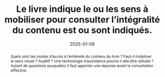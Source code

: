 ---
title: Le livre indique le ou les sens à mobiliser pour consulter l’intégralité du contenu est ou sont indiqués.
abstract: Quels sont les modes d’accès à l’entièreté du contenu du livre&nbsp;? Faut-il mobiliser le sens visuel&nbsp;? Auditif&nbsp;? Une technologie d’assistance pourra-t-elle être utilisée&nbsp;? Autant de questions auxquelles il faut apporter une réponse avant la consultation effective.
categories: 
    - "identification"
agrege: E013
opquast: N/A
indiceebook: '013'
description: "Règle n°13"
before: "012"
weight: "13"
after: "014"
actif: '1'
layout: rules
date: 2025-01-09
tags: 
    - "accessibilité"
objectif: 
    - "Permettre d’anticiper les moyens de consulter le livre"
    - "Limiter les risques de réclamations"
Meo: 
    - "Associer l’information au livre"
    - "Faire figurer l’information sur la page de présentation du livre"
Controle: 
    - "Vérifier la présence d’une indication sur les sens à mobiliser pour lire l’intégralité du contenu."
epubcheck: 
ace: true
humancheck: true
ReadiumGoToolkit: 
Source: 
    - "SNE"
Referentiel: 
    - "EPUB schema.org&nbsp;: accessMode et accessModeSufficient"
steps: 
    - "Projet éditorial"
pertinence: 1
---